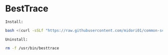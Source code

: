 # BestTrace
`Install:`
```bash
bash <(curl -sSLf "https://raw.githubusercontent.com/midori01/common-scripts/main/besttrace/install.sh")
```
`Uninstall:`
```bash
rm -f /usr/bin/besttrace
```
